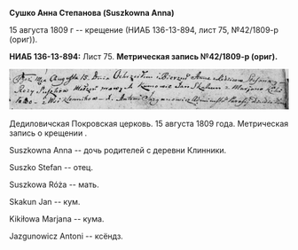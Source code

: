**Сушко Анна Степанова (Suszkowna Anna)**

15 августа 1809 г -- крещение (НИАБ 136-13-894, лист 75, №42/1809-р
(ориг)).

**НИАБ 136-13-894:** Лист 75. **Метрическая запись №42/1809-р (ориг).**

![](./media/9af82ff997c016c546e252e77f3e640815d0ec87.png)

Дедиловичская Покровская церковь. 15 августа 1809 года. Метрическая
запись о крещении .

Suszkowna Anna -- дочь родителей с деревни Клинники.

Suszko Stefan -- отец.

Suszkowa Róża -- мать.

Skakun Jan -- кум.

Kikiłowa Marjana -- кума.

Jazgunowicz Antoni -- ксёндз.
